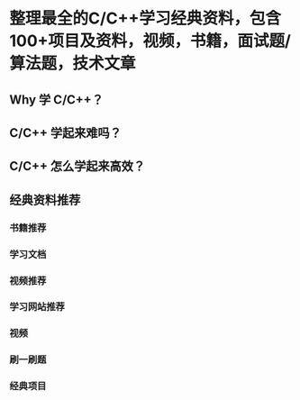 # 整理最全的C/C++学习经典资料，包含100+项目及资料，视频，书籍，面试题/算法题，技术文章

## Why 学 C/C++？
## C/C++ 学起来难吗？
## C/C++ 怎么学起来高效？
## 经典资料推荐
### 书籍推荐
### 学习文档
### 视频推荐
### 学习网站推荐
### 视频
### 刷一刷题
### 经典项目
